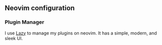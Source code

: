 ## Neovim configuration

### Plugin Manager

I use [Lazy](https://github.com/folke/lazy.nvim) to manage my plugins on neovim. It has a simple, modern, and sleek UI.
